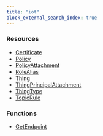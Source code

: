 ```yaml
---
title: "iot"
block_external_search_index: true
---
```


<!-- WARNING: this file was generated by Pulumi Docs Generator. -->
<!-- Do not edit by hand unless you're certain you know what you are doing! -->

<h3>Resources</h3>
<ul class="api">
    <li><a href="certificate"><span class="symbol resource"></span>Certificate</a></li>
    <li><a href="policy"><span class="symbol resource"></span>Policy</a></li>
    <li><a href="policyattachment"><span class="symbol resource"></span>PolicyAttachment</a></li>
    <li><a href="rolealias"><span class="symbol resource"></span>RoleAlias</a></li>
    <li><a href="thing"><span class="symbol resource"></span>Thing</a></li>
    <li><a href="thingprincipalattachment"><span class="symbol resource"></span>ThingPrincipalAttachment</a></li>
    <li><a href="thingtype"><span class="symbol resource"></span>ThingType</a></li>
    <li><a href="topicrule"><span class="symbol resource"></span>TopicRule</a></li>
</ul>

<h3>Functions</h3>
<ul class="api">
    <li><a href="getendpoint"><span class="symbol datasource"></span>GetEndpoint</a></li>
</ul>

